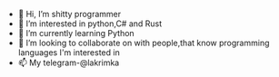 - 👋 Hi, I’m shitty programmer
- 👀 I’m interested in python,C# and Rust
- 🌱 I’m currently learning Python
- 💞️ I’m looking to collaborate on with people,that know programming languages I'm interested in
- 📫 My telegram-@lakrimka

<!---
ripozna/ripozna is a ✨ special ✨ repository because its `README.md` (this file) appears on your GitHub profile.
You can click the Preview link to take a look at your changes.
--->
